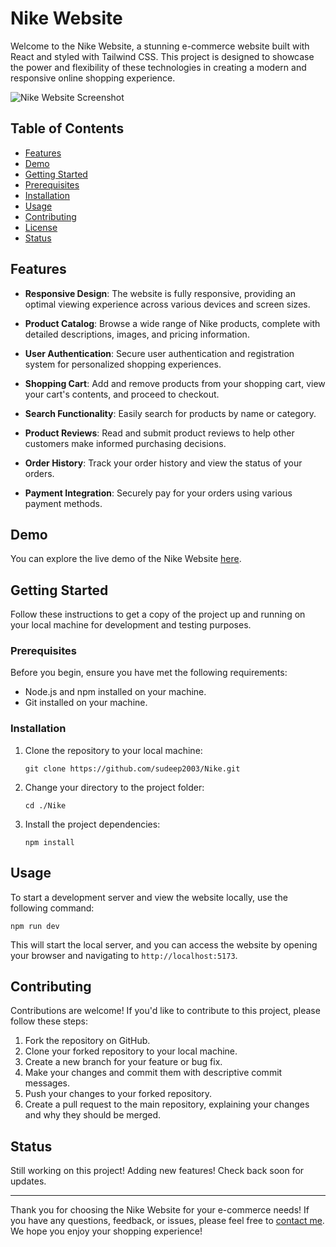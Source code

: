 # Nike Website

Welcome to the Nike Website, a stunning e-commerce website built with React and styled with Tailwind CSS. This project is designed to showcase the power and flexibility of these technologies in creating a modern and responsive online shopping experience.

![Nike Website Screenshot](https://i.ibb.co/FX0X1bF/website.jpg)

## Table of Contents

- [Features](#features)
- [Demo](#demo)
- [Getting Started](#getting-started)
- [Prerequisites](#prerequisites)
- [Installation](#installation)
- [Usage](#usage)
- [Contributing](#contributing)
- [License](#license)
- [Status](#status)

## Features

- **Responsive Design**: The website is fully responsive, providing an optimal viewing experience across various devices and screen sizes.

- **Product Catalog**: Browse a wide range of Nike products, complete with detailed descriptions, images, and pricing information.

- **User Authentication**: Secure user authentication and registration system for personalized shopping experiences.

- **Shopping Cart**: Add and remove products from your shopping cart, view your cart's contents, and proceed to checkout.

- **Search Functionality**: Easily search for products by name or category.

- **Product Reviews**: Read and submit product reviews to help other customers make informed purchasing decisions.

- **Order History**: Track your order history and view the status of your orders.

- **Payment Integration**: Securely pay for your orders using various payment methods.

## Demo

You can explore the live demo of the Nike Website [here](#).

## Getting Started

Follow these instructions to get a copy of the project up and running on your local machine for development and testing purposes.

### Prerequisites

Before you begin, ensure you have met the following requirements:

- Node.js and npm installed on your machine.
- Git installed on your machine.

### Installation

1. Clone the repository to your local machine:

   ```shell
   git clone https://github.com/sudeep2003/Nike.git
   ```

2. Change your directory to the project folder:

   ```shell
   cd ./Nike
   ```

3. Install the project dependencies:

   ```shell
   npm install
   ```

## Usage

To start a development server and view the website locally, use the following command:

```shell
npm run dev
```

This will start the local server, and you can access the website by opening your browser and navigating to `http://localhost:5173`.

## Contributing

Contributions are welcome! If you'd like to contribute to this project, please follow these steps:

1. Fork the repository on GitHub.
2. Clone your forked repository to your local machine.
3. Create a new branch for your feature or bug fix.
4. Make your changes and commit them with descriptive commit messages.
5. Push your changes to your forked repository.
6. Create a pull request to the main repository, explaining your changes and why they should be merged.

## Status

Still working on this project! Adding new features! Check back soon for updates.

---

Thank you for choosing the Nike Website for your e-commerce needs! If you have any questions, feedback, or issues, please feel free to [contact me](mailto:sudeepkarmakar02@gmail.com). We hope you enjoy your shopping experience!
